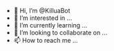 - 👋 Hi, I’m @KilluaBot
- 👀 I’m interested in ...
- 🌱 I’m currently learning ...
- 💞️ I’m looking to collaborate on ...
- 📫 How to reach me ...

<!---
KilluaBot/KilluaBot is a ✨ special ✨ repository because its `README.md` (this file) appears on your GitHub profile.
You can click the Preview link to take a look at your changes.
--->
